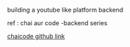
building a youtube like platform backend

ref : chai aur code -backend series

[chaicode github link](https://github.com/hiteshchoudhary/chai-backend)

